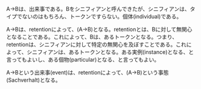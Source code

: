 A->Bは、出来事である。Bをシニフィアンと呼んできたが、シニフィアンは、タイプでないのはもちろん、トークンですらない。個体(individual)である。

A->Bは、retentionによって、(A->B)となる。retentionとは、Bに対して無関心となることである。これによって、Bは、あるトークンとなる。つまり、retentionは、シニフィアンに対して特定の無関心を及ぼすことである。これによって、シニフィアンは、あるトークンとなる。ある実例(instance)となる、と言ってもよいし、ある個物(particular)となる、と言ってもよい。

A->Bという出来事(event)は、retentionによって、(A->B)という事態(Sachverhalt)となる。
